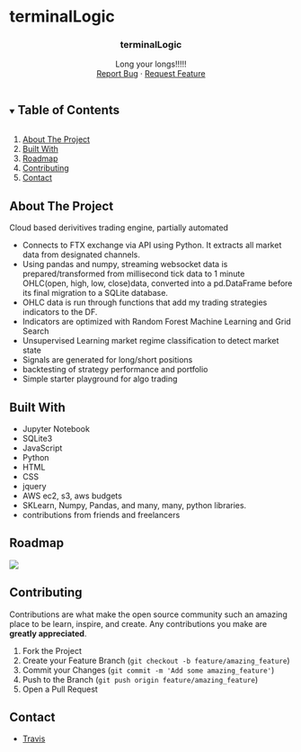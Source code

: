 # terminalLogic

<!-- README -->
  <h3 align="center">terminalLogic</h3>
  <p align="center"> 
  Long your longs!!!!!
    <br />
    <a href="https://github.com/travbz/terminallogic/issues">Report Bug</a>
    ·
    <a href="https://github.com/travbz/terminallogic/issues">Request Feature</a>
  </p>
</p>


<!-- TABLE OF CONTENTS -->
<details open="open">
  <summary><h2 style="display: inline-block">Table of Contents</h2></summary>
  <ol>
    <li>
      <a href="#about-the-project">About The Project</a>
    <li><a href="#built-with">Built With</a></li>
    <li><a href="#roadmap">Roadmap</a></li>
    <li><a href="#contributing">Contributing</a></li>
    <li><a href="#contact">Contact</a></li>
  </ol>
</details>


<!-- ABOUT THE PROJECT -->
## About The Project

Cloud based derivitives trading engine, partially automated

*  Connects to FTX exchange via API using Python.  It extracts all market data from designated channels.
*  Using pandas and numpy, streaming websocket data is prepared/transformed from millisecond tick data to 1 minute OHLC(open, high, low, close)data, converted into a pd.DataFrame before its final migration to a SQLite database.
*  OHLC data is run through functions that add my trading strategies indicators to the DF.
*  Indicators are optimized with Random Forest Machine Learning and Grid Search
*  Unsupervised Learning market regime classification to detect market state
*  Signals are generated for long/short positions
*  backtesting of strategy performance and portfolio
*  Simple starter playground for algo trading


<!-- BUILT WITH -->
## Built With

* Jupyter Notebook
* SQLite3
* JavaScript
* Python
* HTML
* CSS
* jquery
* AWS ec2, s3, aws budgets
* SKLearn, Numpy, Pandas, and many, many, python libraries.
* contributions from friends and freelancers


<!-- ROADMAP -->
## Roadmap

![](./assets/logicanimation.gif)


<!-- CONTRIBUTING -->
## Contributing

Contributions are what make the open source community such an amazing place to be learn, inspire, and create. Any contributions you make are **greatly appreciated**.

1. Fork the Project
2. Create your Feature Branch (`git checkout -b feature/amazing_feature`)
3. Commit your Changes (`git commit -m 'Add some amazing_feature'`)
4. Push to the Branch (`git push origin feature/amazing_feature`)
5. Open a Pull Request


<!-- CONTACT -->
## Contact

* [Travis](https://github.com/Travbz/)
